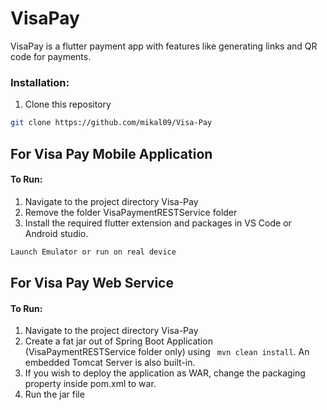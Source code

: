 # VisaPay

VisaPay is a flutter payment app with features like generating links and QR code for payments.


### Installation:

1)  Clone this repository

```bash
git clone https://github.com/mikal09/Visa-Pay
```


## For Visa Pay Mobile Application

#### To Run:
1) Navigate to the project directory Visa-Pay
2) Remove the folder VisaPaymentRESTService folder
3) Install the required flutter extension and packages in VS Code or Android studio.
```bash
Launch Emulator or run on real device
```

## For Visa Pay Web Service

#### To Run:
1) Navigate to the project directory Visa-Pay
1) Create a fat jar out of Spring Boot Application (VisaPaymentRESTService folder only) using ``` mvn clean install```. An embedded Tomcat Server is also built-in.
2) If you wish to deploy the application as WAR, change the packaging property inside pom.xml to war.
3) Run the jar file
```bash java -jar <artifact-name>
```
